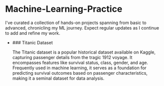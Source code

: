 # Machine-Learning-Practice
I've curated a collection of hands-on projects spanning from basic to advanced, chronicling my ML journey. Expect regular updates as I continue to add and refine my work.
<ul>
    <li>### Titanic Dataset</li>
	<p> The Titanic dataset is a popular historical dataset available on Kaggle, capturing passenger details from the tragic 1912 voyage. It encompasses features like survival status, class, gender, and age. Frequently used in machine learning, it serves as a foundation for predicting survival outcomes based on passenger characteristics, making it a seminal dataset for data analysis. </p>
</ul>

